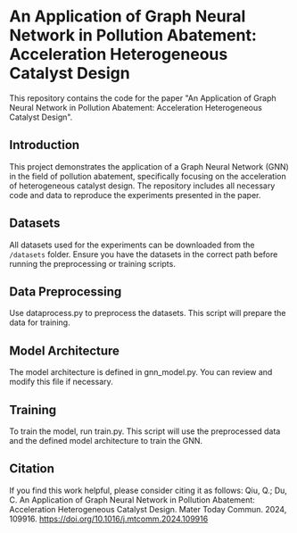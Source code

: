 # An Application of Graph Neural Network in Pollution Abatement: Acceleration Heterogeneous Catalyst Design

This repository contains the code for the paper "An Application of Graph Neural Network in Pollution Abatement: Acceleration Heterogeneous Catalyst Design".

## Introduction
This project demonstrates the application of a Graph Neural Network (GNN) in the field of pollution abatement, specifically focusing on the acceleration of heterogeneous catalyst design. The repository includes all necessary code and data to reproduce the experiments presented in the paper.

## Datasets
All datasets used for the experiments can be downloaded from the `/datasets` folder. Ensure you have the datasets in the correct path before running the preprocessing or training scripts.

## Data Preprocessing
Use dataprocess.py to preprocess the datasets. This script will prepare the data for training.

## Model Architecture
The model architecture is defined in gnn_model.py. You can review and modify this file if necessary.

## Training
To train the model, run train.py. This script will use the preprocessed data and the defined model architecture to train the GNN.

## Citation
If you find this work helpful, please consider citing it as follows: Qiu, Q.; Du, C. An Application of Graph Neural Network in Pollution Abatement: Acceleration Heterogeneous Catalyst Design. Mater Today Commun. 2024, 109916. https://doi.org/10.1016/j.mtcomm.2024.109916
